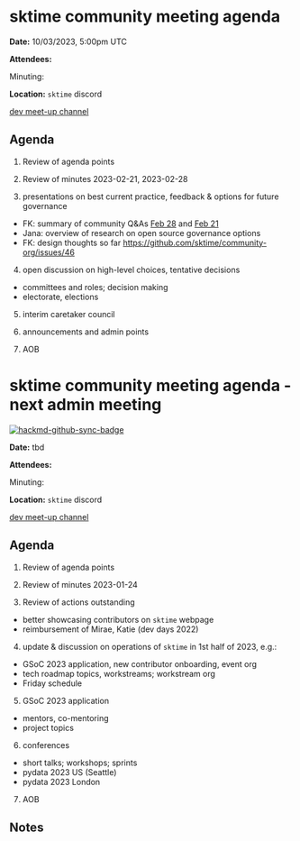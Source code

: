 # sktime community meeting agenda

**Date:** 
10/03/2023, 5:00pm UTC

**Attendees:** 

Minuting:

**Location:** `sktime` discord

[dev meet-up channel](https://discord.com/channels/723500657255907408/875422707523682335)

## Agenda

1. Review of agenda points

2. Review of minutes 2023-02-21, 2023-02-28

3. presentations on best current practice, feedback & options for future governance
  * FK: summary of community Q&As
    [Feb 28](https://github.com/sktime/community-org/blob/main/community_council/previous_meetings/20230228-meeting.md) and [Feb 21](https://github.com/sktime/community-org/blob/main/community_council/previous_meetings/20230221-meeting.md)
  * Jana: overview of research on open source governance options
  * FK: design thoughts so far https://github.com/sktime/community-org/issues/46

4. open discussion on high-level choices, tentative decisions
  * committees and roles; decision making
  * electorate, elections

5. interim caretaker council

6. announcements and admin points

7. AOB


# sktime community meeting agenda - next admin meeting

[![hackmd-github-sync-badge](https://hackmd.io/y1OcL1QMQLiZjRwVB0t0RQ/badge)](https://hackmd.io/GQJy87zYQH2wljr5pQv4Jg)

**Date:** 
tbd

**Attendees:** 

Minuting:

**Location:** `sktime` discord

[dev meet-up channel](https://discord.com/channels/723500657255907408/875422707523682335)

## Agenda

1. Review of agenda points

2. Review of minutes 2023-01-24

3. Review of actions outstanding

* better showcasing contributors on `sktime` webpage
* reimbursement of Mirae, Katie (dev days 2022)

4. update & discussion on operations of `sktime` in 1st half of 2023, e.g.:
  * GSoC 2023 application, new contributor onboarding, event org
  * tech roadmap topics, workstreams; workstream org
  * Friday schedule

5. GSoC 2023 application
  * mentors, co-mentoring
  * project topics

6. conferences
  * short talks; workshops; sprints
  * pydata 2023 US (Seattle)
  * pydata 2023 London

7. AOB

## Notes
